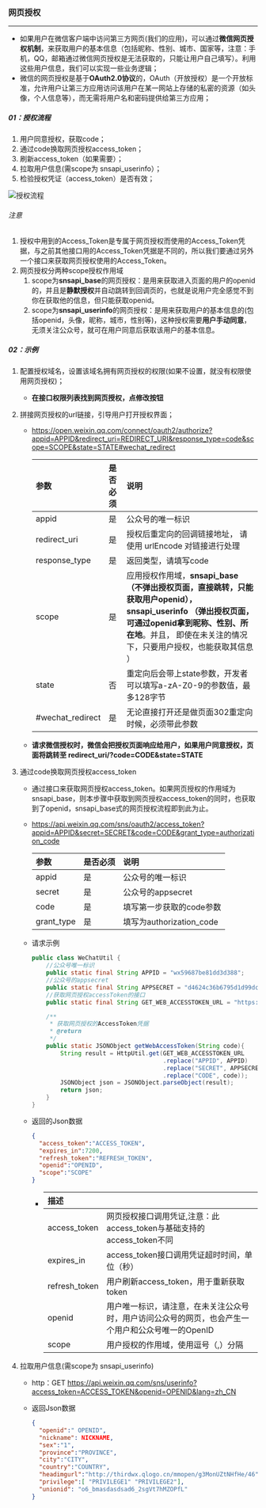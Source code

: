### 网页授权

------

- 如果用户在微信客户端中访问第三方网页(我们的应用)，可以通过**微信网页授权机制**，来获取用户的基本信息（包括昵称、性别、城市、国家等，注意：手机，QQ，邮箱通过微信网页授权是无法获取的，只能让用户自己填写）。利用这些用户信息，我们可以实现一些业务逻辑；
- 微信的网页授权是基于**OAuth2.0协议**的，OAuth（开放授权）是一个开放标准，允许用户让第三方应用访问该用户在某一网站上存储的私密的资源（如头像，个人信息等），而无需将用户名和密码提供给第三方应用；

##### 01：授权流程

1. 用户同意授权，获取code；
2. 通过code换取网页授权access_token；
3. 刷新access_token（如果需要）；
4. 拉取用户信息(需scope为 snsapi_userinfo）；
5. 检验授权凭证（access_token）是否有效；

![授权流程](/Users/likang/Code/Git/Middleware/公众号开发/photos/授权流程.png)

###### 注意

1. 授权中用到的Access_Token是专属于网页授权而使用的Access_Token凭据，与之前其他接口用的Access_Token凭据是不同的，所以我们要通过另外一个接口来获取网页授权使用的Access_Token。
2. 网页授权分两种scope授权作用域
   1. scope为**snsapi_base**的网页授权：是用来获取进入页面的用户的openid的，并且是**静默授权**并自动跳转到回调页的，也就是说用户完全感觉不到你在获取他的信息，但只能获取openid。
   2. scope为**snsapi_userinfo**的网页授权：是用来获取用户的基本信息的(包括openid，头像，昵称，城市，性别等)，这种授权需要**用户手动同意**，无须关注公众号，就可在用户同意后获取该用户的基本信息。

##### 02：示例

1. 配置授权域名，设置该域名拥有网页授权的权限(如果不设置，就没有权限使用网页授权)；

   - **在接口权限列表找到网页授权，点修改按钮**

2. 拼接网页授权的url链接，引导用户打开授权界面；

   - https://open.weixin.qq.com/connect/oauth2/authorize?appid=APPID&redirect_uri=REDIRECT_URI&response_type=code&scope=SCOPE&state=STATE#wechat_redirect

     | 参数             | 是否必须 | 说明                                                         |
     | :--------------- | :------- | :----------------------------------------------------------- |
     | appid            | 是       | 公众号的唯一标识                                             |
     | redirect_uri     | 是       | 授权后重定向的回调链接地址， 请使用 urlEncode 对链接进行处理 |
     | response_type    | 是       | 返回类型，请填写code                                         |
     | scope            | 是       | 应用授权作用域，**snsapi_base （不弹出授权页面，直接跳转，只能获取用户openid），snsapi_userinfo （弹出授权页面，可通过openid拿到昵称、性别、所在地**。并且， 即使在未关注的情况下，只要用户授权，也能获取其信息 ） |
     | state            | 否       | 重定向后会带上state参数，开发者可以填写a-zA-Z0-9的参数值，最多128字节 |
     | #wechat_redirect | 是       | 无论直接打开还是做页面302重定向时候，必须带此参数            |

   - **请求微信授权时，微信会把授权页面响应给用户，如果用户同意授权，页面将跳转至 redirect_uri/?code=CODE&state=STATE**

3. 通过code换取网页授权access_token

   - 通过接口来获取网页授权access_token。如果网页授权的作用域为snsapi_base，则本步骤中获取到网页授权access_token的同时，也获取到了openid，snsapi_base式的网页授权流程即到此为止。

   - https://api.weixin.qq.com/sns/oauth2/access_token?appid=APPID&secret=SECRET&code=CODE&grant_type=authorization_code

     | 参数       | 是否必须 | 说明                     |
     | :--------- | :------- | :----------------------- |
     | appid      | 是       | 公众号的唯一标识         |
     | secret     | 是       | 公众号的appsecret        |
     | code       | 是       | 填写第一步获取的code参数 |
     | grant_type | 是       | 填写为authorization_code |

   - 请求示例

     ```java
     public class WeChatUtil {
         //公众号唯一标识
         public static final String APPID = "wx59687be81dd3d388";
         //公众号的appsecret
         public static final String APPSECRET = "d4624c36b6795d1d99dcf0547af5443d";
         //获取网页授权accessToken的接口
         public static final String GET_WEB_ACCESSTOKEN_URL = "https://api.weixin.qq.com/sns/oauth2/access_token?appid=APPID&secret=SECRET&code=CODE&grant_type=authorization_code";
     
         /**
          * 获取网页授权的AccessToken凭据
          * @return
          */
         public static JSONObject getWebAccessToken(String code){
             String result = HttpUtil.get(GET_WEB_ACCESSTOKEN_URL
                                          .replace("APPID", APPID)
                                          .replace("SECRET", APPSECRET)
                                          .replace("CODE", code));
             JSONObject json = JSONObject.parseObject(result);
             return json;
         }
     }
     ```

   - 返回的Json数据

     ```json
     {
       "access_token":"ACCESS_TOKEN",
       "expires_in":7200,
       "refresh_token":"REFRESH_TOKEN",
       "openid":"OPENID",
       "scope":"SCOPE" 
     }
     ```

     - | 描述          |                                                              |
       | :------------ | ------------------------------------------------------------ |
       | access_token  | 网页授权接口调用凭证,注意：此access_token与基础支持的access_token不同 |
       | expires_in    | access_token接口调用凭证超时时间，单位（秒）                 |
       | refresh_token | 用户刷新access_token，用于重新获取token                      |
       | openid        | 用户唯一标识，请注意，在未关注公众号时，用户访问公众号的网页，也会产生一个用户和公众号唯一的OpenID |
       | scope         | 用户授权的作用域，使用逗号（,）分隔                          |

4. 拉取用户信息(需scope为 snsapi_userinfo)

   - http：GET  https://api.weixin.qq.com/sns/userinfo?access_token=ACCESS_TOKEN&openid=OPENID&lang=zh_CN

   - 返回Json数据

     ```json
     {   
       "openid":" OPENID",
       "nickname": NICKNAME,
       "sex":"1",
       "province":"PROVINCE",
       "city":"CITY",
       "country":"COUNTRY",
       "headimgurl":"http://thirdwx.qlogo.cn/mmopen/g3MonUZtNHfHe/46",
       "privilege":[ "PRIVILEGE1" "PRIVILEGE2"],
       "unionid": "o6_bmasdasdsad6_2sgVt7hMZOPfL"
     }
     ```